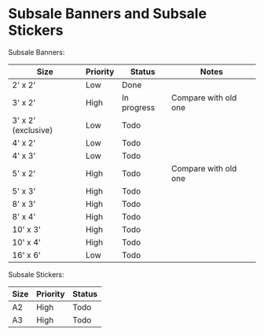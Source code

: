 # Subsale Banners and Subsale Stickers

Subsale Banners:

| Size                | Priority | Status      | Notes                |
| ------------------- | -------- | ----------- | -------------------- |
| 2' x 2'             | Low      | Done        |                      |
| 3' x 2'             | High     | In progress | Compare with old one |
| 3' x 2' (exclusive) | Low      | Todo        |                      |
| 4' x 2'             | Low      | Todo        |                      |
| 4' x 3'             | Low      | Todo        |                      |
| 5' x 2'             | High     | Todo        | Compare with old one |
| 5' x 3'             | High     | Todo        |                      |
| 8' x 3'             | High     | Todo        |                      |
| 8' x 4'             | High     | Todo        |                      |
| 10' x 3'            | High     | Todo        |                      |
| 10' x 4'            | High     | Todo        |                      |
| 16' x 6'            | Low      | Todo        |                      |

Subsale Stickers:

| Size | Priority | Status |
| ---- | -------- | ------ |
| A2   | High     | Todo   |
| A3   | High     | Todo   |
